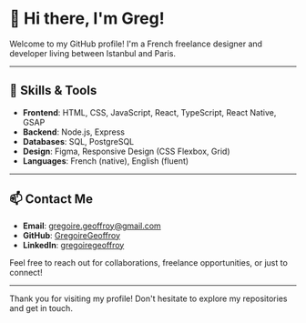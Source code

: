 # 👋 Hi there, I'm Greg!

Welcome to my GitHub profile! I'm a French freelance designer and developer living between Istanbul and Paris.

---

## 🔧 Skills & Tools

- **Frontend**: HTML, CSS, JavaScript, React, TypeScript, React Native, GSAP
- **Backend**: Node.js, Express
- **Databases**: SQL, PostgreSQL
- **Design**: Figma, Responsive Design (CSS Flexbox, Grid)
- **Languages**: French (native), English (fluent)

---

## 📫 Contact Me

- **Email**: gregoire.geoffroy@gmail.com
- **GitHub**: [GregoireGeoffroy](https://github.com/GregoireGeoffroy)
- **LinkedIn**: [gregoiregeoffroy](https://www.linkedin.com/in/gregoiregeoffroy/)

Feel free to reach out for collaborations, freelance opportunities, or just to connect!

---

Thank you for visiting my profile! Don't hesitate to explore my repositories and get in touch.
